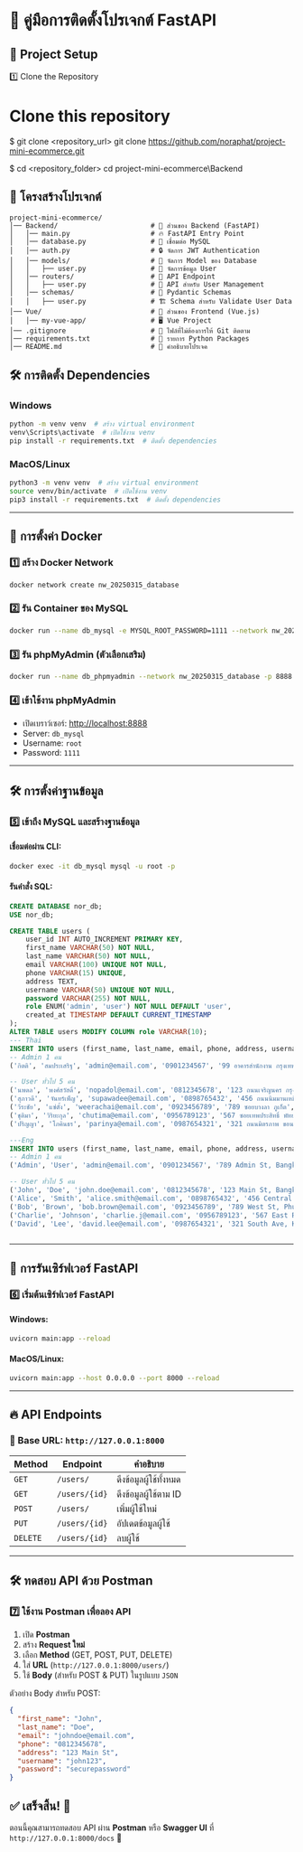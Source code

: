 # 🚀 คู่มือการติดตั้งโปรเจกต์ FastAPI

## 🔧 Project Setup

1️⃣ Clone the Repository

# Clone this repository
$ git clone <repository_url>
git clone https://github.com/noraphat/project-mini-ecommerce.git


$ cd <repository_folder>
cd project-mini-ecommerce\Backend


## 📂 โครงสร้างโปรเจกต์
```
project-mini-ecommerce/
│── Backend/                       # 📂 ส่วนของ Backend (FastAPI)
│   │── main.py                    # 🔥 FastAPI Entry Point
│   │── database.py                # 🔗 เชื่อมต่อ MySQL
│   │── auth.py                    # 🔒 จัดการ JWT Authentication
│   │── models/                    # 📂 จัดการ Model ของ Database
│   │   ├── user.py                # 👤 จัดการข้อมูล User
│   │── routers/                   # 📂 API Endpoint
│   │   ├── user.py                # 👤 API สำหรับ User Management
│   │── schemas/                   # 📂 Pydantic Schemas
│   │   ├── user.py                # 🏗️ Schema สำหรับ Validate User Data
│── Vue/                           # 📂 ส่วนของ Frontend (Vue.js)
│   │── my-vue-app/                # 🖥️ Vue Project
│── .gitignore                     # 🚫 ไฟล์ที่ไม่ต้องการให้ Git ติดตาม
│── requirements.txt               # 📜 รายการ Python Packages
│── README.md                      # 📖 คำอธิบายโปรเจค

```

## 🛠️ การติดตั้ง Dependencies
### Windows
```bash
python -m venv venv  # สร้าง virtual environment
venv\Scripts\activate  # เปิดใช้งาน venv
pip install -r requirements.txt  # ติดตั้ง dependencies
```

### MacOS/Linux
```bash
python3 -m venv venv  # สร้าง virtual environment
source venv/bin/activate  # เปิดใช้งาน venv
pip3 install -r requirements.txt  # ติดตั้ง dependencies
```

---

## 🐳 การตั้งค่า Docker
### 1️⃣ สร้าง Docker Network
```bash
docker network create nw_20250315_database
```

### 2️⃣ รัน Container ของ MySQL
```bash
docker run --name db_mysql -e MYSQL_ROOT_PASSWORD=1111 --network nw_20250315_database -p 3306:3306 -d mysql:5.7
```

### 3️⃣ รัน phpMyAdmin (ตัวเลือกเสริม)
```bash
docker run --name db_phpmyadmin --network nw_20250315_database -p 8888:80 -e PMA_ARBITRARY=1 -d phpmyadmin/phpmyadmin
```

### 4️⃣ เข้าใช้งาน phpMyAdmin
- เปิดเบราว์เซอร์: [http://localhost:8888](http://localhost:8888)
- Server: `db_mysql`
- Username: `root`
- Password: `1111`

---

## 🛠️ การตั้งค่าฐานข้อมูล
### 5️⃣ เข้าถึง MySQL และสร้างฐานข้อมูล
#### เชื่อมต่อผ่าน CLI:
```bash
docker exec -it db_mysql mysql -u root -p
```
#### รันคำสั่ง SQL:
```sql
CREATE DATABASE nor_db;
USE nor_db;

CREATE TABLE users (
    user_id INT AUTO_INCREMENT PRIMARY KEY,
    first_name VARCHAR(50) NOT NULL,
    last_name VARCHAR(50) NOT NULL,
    email VARCHAR(100) UNIQUE NOT NULL,
    phone VARCHAR(15) UNIQUE,
    address TEXT,
    username VARCHAR(50) UNIQUE NOT NULL,
    password VARCHAR(255) NOT NULL,
    role ENUM('admin', 'user') NOT NULL DEFAULT 'user',
    created_at TIMESTAMP DEFAULT CURRENT_TIMESTAMP
);
ALTER TABLE users MODIFY COLUMN role VARCHAR(10);
--- Thai
INSERT INTO users (first_name, last_name, email, phone, address, username, password, role, created_at) VALUES
-- Admin 1 คน
('กิตติ', 'สมประเสริฐ', 'admin@email.com', '0901234567', '99 อาคารสำนักงาน กรุงเทพฯ', 'admin1', 'adminpassword', 'admin', NOW()),

-- User ทั่วไป 5 คน
('นพดล', 'พงศ์สวัสดิ์', 'nopadol@email.com', '0812345678', '123 ถนนเจริญนคร กรุงเทพฯ', 'user1', '12345678', 'user', NOW()),
('สุภาวดี', 'จันทร์เพ็ญ', 'supawadee@email.com', '0898765432', '456 ถนนนิมมานเหมินท์ เชียงใหม่', 'user2', '12345678', 'user', NOW()),
('วีระชัย', 'แซ่ตั้ง', 'weerachai@email.com', '0923456789', '789 ซอยบางลา ภูเก็ต', 'user3', '12345678', 'user', NOW()),
('ชุติมา', 'วิริยะกุล', 'chutima@email.com', '0956789123', '567 ซอยเทพประสิทธิ์ พัทยา', 'user4', '12345678', 'user', NOW()),
('ปริญญา', 'โภคินธร', 'parinya@email.com', '0987654321', '321 ถนนมิตรภาพ ขอนแก่น', 'user5', '12345678', 'user', NOW());

---Eng
INSERT INTO users (first_name, last_name, email, phone, address, username, password, role, created_at) VALUES
-- Admin 1 คน
('Admin', 'User', 'admin@email.com', '0901234567', '789 Admin St, Bangkok', 'admin1', 'adminpassword', 'admin', NOW()),

-- User ทั่วไป 5 คน
('John', 'Doe', 'john.doe@email.com', '0812345678', '123 Main St, Bangkok', 'user1', '12345678', 'user', NOW()),
('Alice', 'Smith', 'alice.smith@email.com', '0898765432', '456 Central Rd, Chiang Mai', 'user2', '12345678', 'user', NOW()),
('Bob', 'Brown', 'bob.brown@email.com', '0923456789', '789 West St, Phuket', 'user3', '12345678', 'user', NOW()),
('Charlie', 'Johnson', 'charlie.j@email.com', '0956789123', '567 East Rd, Pattaya', 'user4', '12345678', 'user', NOW()),
('David', 'Lee', 'david.lee@email.com', '0987654321', '321 South Ave, Khon Kaen', 'user5', '12345678', 'user', NOW());



```

---

## 🚀 การรันเซิร์ฟเวอร์ FastAPI
### 6️⃣ เริ่มต้นเซิร์ฟเวอร์ FastAPI
#### Windows:
```bash
uvicorn main:app --reload
```
#### MacOS/Linux:
```bash
uvicorn main:app --host 0.0.0.0 --port 8000 --reload
```

---

## 🔥 API Endpoints
### 📌 Base URL: `http://127.0.0.1:8000`
| Method   | Endpoint      | คำอธิบาย |
| -------- | ------------- | -------- |
| `GET`    | `/users/`     | ดึงข้อมูลผู้ใช้ทั้งหมด |
| `GET`    | `/users/{id}` | ดึงข้อมูลผู้ใช้ตาม ID |
| `POST`   | `/users/`     | เพิ่มผู้ใช้ใหม่ |
| `PUT`    | `/users/{id}` | อัปเดตข้อมูลผู้ใช้ |
| `DELETE` | `/users/{id}` | ลบผู้ใช้ |

---

## 🛠️ ทดสอบ API ด้วย Postman
### 7️⃣ ใช้งาน Postman เพื่อลอง API
1. เปิด **Postman**
2. สร้าง **Request ใหม่**
3. เลือก **Method** (GET, POST, PUT, DELETE)
4. ใส่ **URL** (`http://127.0.0.1:8000/users/`)
5. ใช้ **Body** (สำหรับ POST & PUT) ในรูปแบบ `JSON`

ตัวอย่าง Body สำหรับ POST:
```json
{
  "first_name": "John",
  "last_name": "Doe",
  "email": "johndoe@email.com",
  "phone": "0812345678",
  "address": "123 Main St",
  "username": "john123",
  "password": "securepassword"
}
```

## ✅ เสร็จสิ้น! 🎉
ตอนนี้คุณสามารถทดสอบ API ผ่าน **Postman** หรือ **Swagger UI** ที่ `http://127.0.0.1:8000/docs` 🚀
